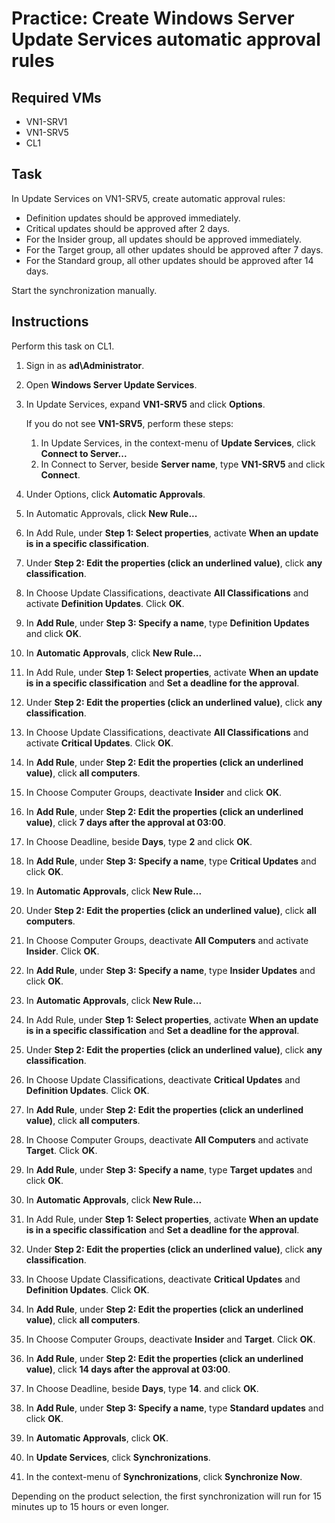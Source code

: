 # Practice: Create Windows Server Update Services automatic approval rules

## Required VMs

* VN1-SRV1
* VN1-SRV5
* CL1

## Task

In Update Services on VN1-SRV5, create automatic approval rules:

* Definition updates should be approved immediately.
* Critical updates should be approved after 2 days.
* For the Insider group, all updates should be approved immediately.
* For the Target group, all other updates should be approved after 7 days.
* For the Standard group, all other updates should be approved after 14 days.

Start the synchronization manually.

## Instructions

Perform this task on CL1.

1. Sign in as **ad\Administrator**.
1. Open **Windows Server Update Services**.
1. In Update Services, expand **VN1-SRV5** and click **Options**.

    If you do not see **VN1-SRV5**, perform these steps:

    1. In Update Services, in the context-menu of **Update Services**, click **Connect to Server...**
    1. In Connect to Server, beside **Server name**, type **VN1-SRV5** and click **Connect**.

1. Under Options, click **Automatic Approvals**.
1. In Automatic Approvals, click **New Rule...**
1. In Add Rule, under **Step 1: Select properties**, activate **When an update is in a specific classification**.
1. Under **Step 2: Edit the properties (click an underlined value)**, click **any classification**.
1. In Choose Update Classifications, deactivate **All Classifications** and activate **Definition Updates**. Click **OK**.
1. In **Add Rule**, under **Step 3: Specify a name**, type **Definition Updates** and click **OK**.
1. In **Automatic Approvals**, click **New Rule...**
1. In Add Rule, under **Step 1: Select properties**, activate **When an update is in a specific classification** and **Set a deadline for the approval**.
1. Under **Step 2: Edit the properties (click an underlined value)**, click **any classification**.
1. In Choose Update Classifications, deactivate **All Classifications** and activate **Critical Updates**. Click **OK**.
1. In **Add Rule**, under **Step 2: Edit the properties (click an underlined value)**, click **all computers**.
1. In Choose Computer Groups, deactivate **Insider** and click **OK**.
1. In **Add Rule**, under **Step 2: Edit the properties (click an underlined value)**, click **7 days after the approval at 03:00**.
1. In Choose Deadline, beside **Days**, type **2** and click **OK**.
1. In **Add Rule**, under **Step 3: Specify a name**, type **Critical Updates** and click **OK**.
1. In **Automatic Approvals**, click **New Rule...**
1. Under **Step 2: Edit the properties (click an underlined value)**, click **all computers**.
1. In Choose Computer Groups, deactivate **All Computers** and activate **Insider**. Click **OK**.
1. In **Add Rule**, under **Step 3: Specify a name**, type **Insider Updates** and click **OK**.
1. In **Automatic Approvals**, click **New Rule...**
1. In Add Rule, under **Step 1: Select properties**, activate **When an update is in a specific classification** and **Set a deadline for the approval**.
1. Under **Step 2: Edit the properties (click an underlined value)**, click **any classification**.
1. In Choose Update Classifications, deactivate **Critical Updates** and **Definition Updates**. Click **OK**.
1. In **Add Rule**, under **Step 2: Edit the properties (click an underlined value)**, click **all computers**.
1. In Choose Computer Groups, deactivate **All Computers** and activate **Target**. Click **OK**.
1. In **Add Rule**, under **Step 3: Specify a name**, type **Target updates** and click **OK**.
1. In **Automatic Approvals**, click **New Rule...**
1. In Add Rule, under **Step 1: Select properties**, activate **When an update is in a specific classification** and **Set a deadline for the approval**.
1. Under **Step 2: Edit the properties (click an underlined value)**, click **any classification**.
1. In Choose Update Classifications, deactivate **Critical Updates** and **Definition Updates**. Click **OK**.
1. In **Add Rule**, under **Step 2: Edit the properties (click an underlined value)**, click **all computers**.
1. In Choose Computer Groups, deactivate **Insider** and **Target**. Click **OK**.
1. In **Add Rule**, under **Step 2: Edit the properties (click an underlined value)**, click **14 days after the approval at 03:00**.
1. In Choose Deadline, beside **Days**, type **14**. and click **OK**.
1. In **Add Rule**, under **Step 3: Specify a name**, type **Standard updates** and click **OK**.
1. In **Automatic Approvals**, click **OK**.
1. In **Update Services**, click **Synchronizations**.
1. In the context-menu of **Synchronizations**, click **Synchronize Now**.

Depending on the product selection, the first synchronization will run for 15 minutes up to 15 hours or even longer.
